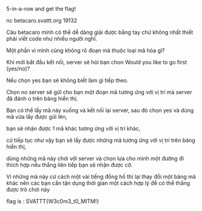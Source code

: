   5-in-a-row and get the flag!

  nc betacaro.svattt.org 19132

Câu betacaro mình có thể dễ dàng giải được bằng tay chứ không nhất thiết phải viết code như nhiều người nghĩ. 

Một phần vì mình cũng không rõ đoạn mã thuộc loại mã hóa gì?

Khi mới bắt đầu kết nối, server sẽ hỏi bạn chon Would you like to go first (yes/no)? 

Nếu chọn yes bạn sẽ không biết làm gì tiếp theo. 

Chọn no server sẽ gửi cho bạn một đoạn mã tương ứng với vị trí mà server đã đánh o trên bảng hiển thị. 

Bạn có thể lấy mã này xuống và kết nối lại server, sau đó chọn yes và dùng mã vừa lấy được gửi lên, 

bạn sẽ nhận được 1 mã khác tương ứng với vị trí khác, 

cứ tiếp tục như vậy bạn sẽ lấy được những mã tương ứng với vị trí trên bảng hiển thị, 

dùng những mã này chơi với server và  chọn lựa cho mình một đường đi thích hợp nếu thắng liên tiếp bạn sẽ nhận được cờ. 

Vì những mã này cứ cách một vài tiếng đồng hồ thì lại thay đổi một bảng mã khác nên các bạn cần tận dụng thời gian một cách hợp lý để có thể thắng được trò chơi này

flag is : SVATTT{W3c0m3_t0_MITM!}
